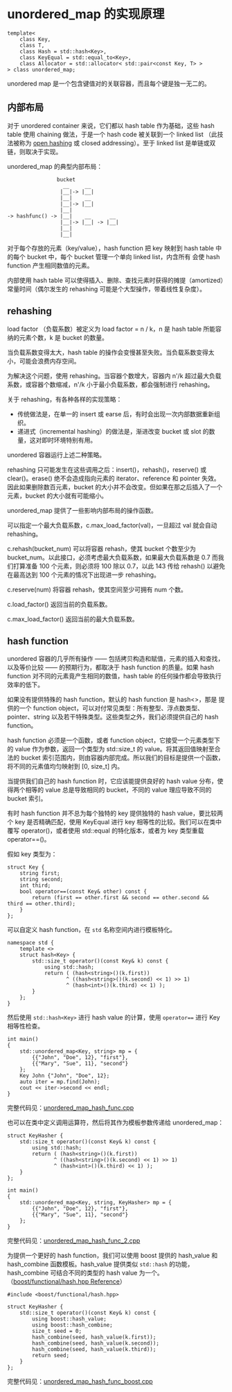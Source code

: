 # unordered_map 的实现原理

```
template<
    class Key,
    class T,
    class Hash = std::hash<Key>,
    class KeyEqual = std::equal_to<Key>,
    class Allocator = std::allocator< std::pair<const Key, T> >
> class unordered_map;
```

unordered map 是一个包含键值对的关联容器，而且每个键是独一无二的。

## 内部布局

对于 unordered container 来说，它们都以 hash table 作为基础，这些 hash table 使用 chaining 做法，于是一个 hash code 被关联到一个 linked list （此技法被称为 [open hashing](https://stackoverflow.com/questions/9124331/meaning-of-open-hashing-and-closed-hashing) 或 closed addressing）。至于 linked list 是单链或双链，则取决于实现。

unordered_map 的典型内部布局：

```
                bucket
                  __     __
                 |__|-> |__|
                 |__|    __
                 |__|-> |__|
                 |__|
-> hashfunc() -> |__|    __      __
                 |__|-> |__| -> |__|
                 |__|
                 |__|
```

对于每个存放的元素（key/value），hash function 把 key 映射到 hash table 中的每个 bucket 中，每个 bucket 管理一个单向 linked list，内含所有 会使 hash function 产生相同数值的元素。 

内部使用 hash table 可以使得插入、删除、查找元素时获得的摊提（amortized）常量时间（偶尔发生的 rehashing 可能是个大型操作，带着线性复杂度）。

## rehashing

load factor （负载系数）被定义为 load factor = n / k，n 是 hash table 所能容纳的元素个数，k 是 bucket 的数量。

当负载系数变得太大，hash table 的操作会变慢甚至失败。当负载系数变得太小，可能会浪费内存空间。

为解决这个问题，使用 rehashing。当容器个数增大，容器内 n'/k 超过最大负载系数，或容器个数缩减，n'/k 小于最小负载系数，都会强制进行 rehashing。

关于 rehashing，有各种各样的实现策略：
- 传统做法是，在单一的 insert 或 earse 后，有时会出现一次内部数据重新组织。
- 递进式（incremental hashing）的做法是，渐进改变 bucket 或 slot 的数量，这对即时环境特别有用。

unordered 容器运行上述二种策略。

rehashing 只可能发生在这些调用之后：insert()，rehash()，reserve() 或 clear()。erase() 绝不会造成指向元素的 iterator、reference 和 pointer 失效。因此如果删除数百元素，bucket 的大小并不会改变。但如果在那之后插入了一个元素，bucket 的大小就有可能缩小。

unordered_map 提供了一些影响内部布局的操作函数。

可以指定一个最大负载系数，c.max_load_factor(val)，一旦超过 val 就会自动 rehashing。

c.rehash(bucket_num) 可以将容器 rehash，使其 bucket 个数至少为 bucket_num。以此接口，必须考虑最大负载系数，如果最大负载系数是 0.7 而我们打算准备 100 个元素，则必须将 100 除以 0.7，以此 143 传给 rehash() 以避免在最高达到 100 个元素的情况下出现进一步 rehashing。

c.reserve(num) 将容器 rehash，使其空间至少可拥有 num 个数。

c.load_factor() 返回当前的负载系数。

c.max_load_factor() 返回当前的最大负载系数。

## hash function

unordered 容器的几乎所有操作 —— 包括拷贝构造和赋值，元素的插入和查找，以及等价比较 —— 的预期行为，都取决于 hash function 的质量。如果 hash function 对不同的元素竟产生相同的数值，hash table 的任何操作都会导致执行效率的低下。

如果没有提供特殊的 hash function，默认的 hash function 是 hash<>，那是 <functional> 提供的一个 function object，可以对付常见类型：所有整型、浮点数类型、pointer、string 以及若干特殊类型。这些类型之外，我们必须提供自己的 hash function。

hash function 必须是一个函数，或者 function object，它接受一个元素类型下的 value 作为参数，返回一个类型为 std::size_t 的 value。将其返回值映射至合法的 bucket 索引范围内，则由容器内部完成。所以我们的目标是提供一个函数，将不同的元素值均匀映射到 [0, size_t] 内。

当提供我们自己的 hash function 时，它应该能提供良好的 hash value 分布，使得两个相等的 value 总是导致相同的 bucket，不同的 value 理应导致不同的 bucket 索引。

有时 hash function 并不总为每个独特的 key 提供独特的 hash value，要比较两个 key 是否精确匹配，使用 KeyEqual 进行 key 相等性的比较。我们可以在类中覆写 operator()，或者使用 std::equal 的特化版本，或者为 key 类型重载 operator==()。

假如 key 类型为：

```
struct Key {
    string first;
    string second;
    int third;
    bool operator==(const Key& other) const {
        return (first == other.first && second == other.second && third == other.third);
    }
};
```

可以自定义 hash function，在 `std` 名称空间内进行模板特化。

```
namespace std {
    template <>
    struct hash<Key> {
        std::size_t operator()(const Key& k) const {
            using std::hash;
            return ( (hash<string>()(k.first)) 
                   ^ ((hash<string>()(k.second) << 1) >> 1) 
                   ^ (hash<int>()(k.third) << 1) );
        }
    };
}
```

然后使用 `std::hash<Key>` 进行 hash value 的计算，使用 `operator==` 进行 Key 相等性检查。 

```
int main()
{
    std::unordered_map<Key, string> mp = {
        {{"John", "Doe", 12}, "first"},
        {{"Mary", "Sue", 11}, "second"}
    };
    Key John {"John", "Doe", 12};
    auto iter = mp.find(John);
    cout << iter->second << endl;
}
```

完整代码见：[unordered_map_hash_func.cpp](https://github.com/Rjerk/snippets/blob/master/c%2B%2B_example/unordered_map_hash_func.cpp)

也可以在类中定义调用运算符，然后将其作为模板参数传递给 unordered_map：

```
struct KeyHasher {
	std::size_t operator()(const Key& k) const {
		using std::hash;
        return ( (hash<string>()(k.first)) 
               ^ ((hash<string>()(k.second) << 1) >> 1) 
               ^ (hash<int>()(k.third) << 1) );
	}
};

int main()
{
    std::unordered_map<Key, string, KeyHasher> mp = {
        {{"John", "Doe", 12}, "first"},
        {{"Mary", "Sue", 11}, "second"}
    };
}
```

完整代码见：[unordered_map_hash_func_2.cpp](https://github.com/Rjerk/snippets/blob/master/c%2B%2B_example/unordered_map_hash_func_2.cpp)



为提供一个更好的 hash function，我们可以使用 boost 提供的 hash_value 和 hash_combine 函数模板。hash_value 提供类似 `std::hash` 的功能，hash_combine 可结合不同的类型的 hash value 为一个。（[boost/functional/hash.hpp Reference](http://www.boost.org/doc/libs/1_64_0/doc/html/hash/reference.html)）

```
#include <boost/functional/hash.hpp>

struct KeyHasher {
	std::size_t operator()(const Key& k) const {
		using boost::hash_value;
		using boost::hash_combine;
		size_t seed = 0;
		hash_combine(seed, hash_value(k.first));
		hash_combine(seed, hash_value(k.second));
		hash_combine(seed, hash_value(k.third));
		return seed;
	}
};
```

完整代码见：[unordered_map_hash_func_boost.cpp](https://github.com/Rjerk/snippets/blob/master/c%2B%2B_example/unordered_map_hash_func_boost.cpp)